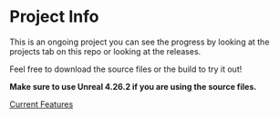 # Project Info

This is an ongoing project you can see the progress by looking at the projects tab on this repo or looking at the releases.

Feel free to download the source files or the build to try it out!

**Make sure to use Unreal 4.26.2 if you are using the source files.**

[Current Features](./docs/currentfeatures.md)

